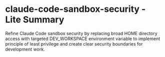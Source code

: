 # claude-code-sandbox-security - Lite Summary

Refine Claude Code sandbox security by replacing broad HOME directory access with targeted DEV_WORKSPACE environment variable to implement principle of least privilege and create clear security boundaries for development work.
